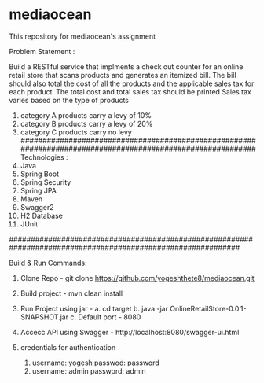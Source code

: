 # mediaocean
This repository for mediaocean's assignment

Problem Statement :

Build a RESTful service that implments a check out counter for an online retail store that scans products and generates an itemized bill.
The bill should also total the cost of all the products and the applicable sales tax for each product.
The total cost and total sales tax should be printed
Sales tax varies based on the type of products
1. category A products carry a levy of 10%
2. category B products carry a levy of 20%
3. category C products carry no levy
############################################################################################################
Technologies : 
1. Java
2. Spring Boot 
3. Spring Security
4. Spring JPA
5. Maven 
6. Swagger2
7. H2 Database
8. JUnit

#############################################################################################################

Build & Run Commands:
1. Clone Repo  - git clone https://github.com/yogeshthete8/mediaocean.git
2. Build project - mvn clean install
3. Run Project using jar - 
    a. cd target
    b. java -jar OnlineRetailStore-0.0.1-SNAPSHOT.jar
    c. Default port - 8080
4. Accecc API using Swagger - http://localhost:8080/swagger-ui.html

5. credentials for authentication
	1. 	username: yogesh
		passwod: password
	2.	username: admin
		password: admin
